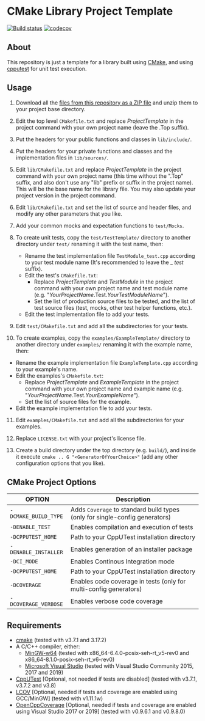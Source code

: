 
CMake Library Project Template
===========
[![Build status](https://ci.appveyor.com/api/projects/status/irafbluexmulat6u/branch/master?svg=true)](https://ci.appveyor.com/project/jgonzalezdr/projecttemplatelib/branch/master)
[![codecov](https://codecov.io/gh/jgonzalezdr/ProjectTemplateLib/branch/master/graph/badge.svg)](https://codecov.io/gh/jgonzalezdr/ProjectTemplateLib)
## About

This repository is just a template for a library built using [CMake](https://cmake.org/), and using [cpputest](http://cpputest.github.io/) for unit test execution.

## Usage

1.  Download all the [files from this repository as a ZIP file](https://github.com/jgonzalezdr/projecttemplatelib/archive/master.zip) and unzip them to your project base directory.

2. Edit the top level `CMakefile.txt` and replace _ProjectTemplate_ in the project command with your own project name (leave the .Top suffix).

3. Put the headers for your public functions and classes in `lib/include/`.

4. Put the headers for your private functions and classes and the implementation files in `lib/sources/`.

5. Edit `lib/CMakefile.txt` and replace _ProjectTemplate_ in the project command with your own project name (this time without the ".Top" suffix, and also don't use any "lib" prefix or suffix in the project name). This will be the base name for the library file. You may also update your project version in the project command.

6. Edit `lib/CMakefile.txt` and set the list of source and header files, and modify any other parameters that you like.

7. Add your common mocks and expectation functions to `test/Mocks`. 

8. To create unit tests, copy the `test/TestTemplate/` directory to another directory under `test/` renaming it with the test name, then:
   - Rename the test implementation file `TestModule_test.cpp` according to your test module name (It's recommended to leave the _ _test_ suffix).
   - Edit the test's `CMakefile.txt`:
       - Replace _ProjectTemplate_ and _TestModule_ in the project command with your own project name and test module name (e.g. "_YourProjectName_.Test._YourTestModuleName_").
       - Set the list of production source files to be tested, and the list of test source files (test, mocks, other test helper functions, etc.).
   - Edit the test implementation file to add your tests.

9. Edit `test/CMakefile.txt` and add all the subdirectories for your tests.

10. To create examples, copy the `examples/ExampleTemplate/` directory to another directory under `examples/` renaming it with the example name, then:
   - Rename the example implementation file `ExampleTemplate.cpp` according to your example's name.
   - Edit the examples's `CMakefile.txt`:
       - Replace _ProjectTemplate_ and _ExampleTemplate_ in the project command with your own project name and example name (e.g. "_YourProjectName_.Test._YourExampleName_").
       - Set the list of source files for the example.
   - Edit the example implementation file to add your tests.

11. Edit `examples/CMakefile.txt` and add all the subdirectories for your examples.

13. Replace `LICENSE.txt` with your project's license file.

14. Create a build directory under the top directory (e.g. `build/`), and inside it execute `cmake .. G "<GeneratorOfYourChoice>"` (add any other configuration options that you like).

## CMake Project Options

| OPTION                | Description                                                                 |
| -                     | -                                                                           |
| `-DCMAKE_BUILD_TYPE`  | Adds `Coverage` to standard build types (only for single-config generators) |
| `-DENABLE_TEST`       | Enables compilation and execution of tests                                  |
| `-DCPPUTEST_HOME`     | Path to your CppUTest installation directory                                |
| `-DENABLE_INSTALLER`  | Enables generation of an installer package                                  |
| `-DCI_MODE`           | Enables Continous Integration mode                                          |
| `-DCPPUTEST_HOME`     | Path to your CppUTest installation directory                                |
| `-DCOVERAGE`          | Enables code coverage in tests (only for multi-config generators)           |
| `-DCOVERAGE_VERBOSE`  | Enables verbose code coverage                                               |

## Requirements

- [cmake](https://cmake.org/) (tested with v3.7.1 and 3.17.2)
- A C/C++ compiler, either:
  - [MinGW-w64](https://sourceforge.net/projects/mingw-w64/) (tested with x86_64-6.4.0-posix-seh-rt_v5-rev0 and x86_64-8.1.0-posix-seh-rt_v6-rev0)
  - [Microsoft Visual Studio](https://www.visualstudio.com/es/downloads/) (tested with Visual Studio Community 2015, 2017 and 2019)
- [CppUTest](http://cpputest.github.io/) [Optional, not needed if tests are disabled] (tested with v3.7.1, v3.7.2 and v3.8)
- [LCOV](https://github.com/jgonzalezdr/lcov/releases) [Optional, needed if tests and coverage are enabled using GCC/MinGW] (tested with v1.11.1w)
- [OpenCppCoverage](https://github.com/OpenCppCoverage/OpenCppCoverage) [Optional, needed if tests and coverage are enabled using Visual Studio 2017 or 2019] (tested with v0.9.6.1 and v0.9.8.0)